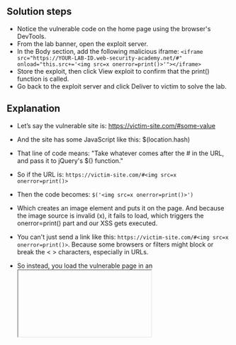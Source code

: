 ## Solution steps

- Notice the vulnerable code on the home page using the browser's DevTools.
- From the lab banner, open the exploit server.
- In the Body section, add the following malicious iframe: `<iframe src="https://YOUR-LAB-ID.web-security-academy.net/#" onload="this.src+='<img src=x onerror=print()>'"></iframe>`
- Store the exploit, then click View exploit to confirm that the print() function is called.
- Go back to the exploit server and click Deliver to victim to solve the lab.

## Explanation
- Let’s say the vulnerable site is: https://victim-site.com/#some-value
- And the site has some JavaScript like this: $(location.hash)
- That line of code means: "Take whatever comes after the # in the URL, and pass it to jQuery's $() function."
- So if the URL is: `https://victim-site.com/#<img src=x onerror=print()>`
- Then the code becomes: `$('<img src=x onerror=print()>')`
- Which creates an image element and puts it on the page. And because the image source is invalid (x), it fails to load, which triggers the onerror=print() part and our XSS gets executed.
- You can't just send a link like this: `https://victim-site.com/#<img src=x onerror=print()>`. Because some browsers or filters might block or break the < > characters, especially in URLs.
- So instead, you load the vulnerable page in an <iframe> and dynamically change its src from JavaScript inside your exploit.
  
  &lt;iframe src=&quot;https://victim-site.com/#&quot; 
        onload=&quot;this.src+=&apos;&lt;img src=x onerror=print()&gt;&apos;&quot;&gt;
  &lt;/iframe&gt;
- What this does:
  1. Loads the page like this:
  → `https://victim-site.com/#`
  2. Then the onload event triggers:
  → `this.src += <img src=x onerror=print()>`
  3. So the iframe reloads the page like:
  → `https://victim-site.com/#<img src=x onerror=print()>`
  4. That gets inserted into the page with jQuery:
  → `$(location.hash)`
  5. Which becomes:
  → `$('<img src=x onerror=print()>')`
  6. That creates a broken image and triggers:
  → `print()`
